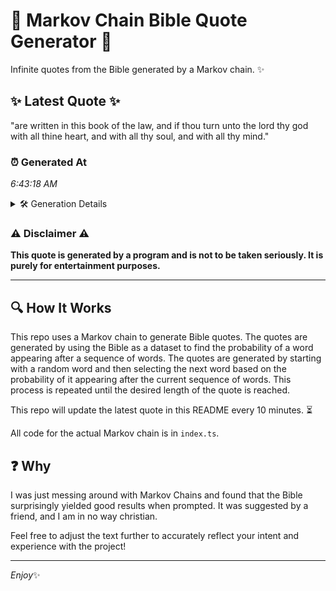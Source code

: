 # 📖 Markov Chain Bible Quote Generator 📖

Infinite quotes from the Bible generated by a Markov chain. ✨

## ✨ Latest Quote ✨
"are written in this book of the law, and if thou turn unto the lord thy god with all thine heart, and with all thy soul, and with all thy mind."

### ⏰ Generated At
*6:43:18 AM*

<details>
    <summary>🛠️ Generation Details</summary>
    <p>
        <strong>🌱 Seed:</strong> are<br>
        <strong>🔄 Iterations:</strong> 30<br>
        <strong>📜 Context History:</strong><br>[ are ]: written<br>[ are, written ]: in<br>[ are, written, in ]: this<br>[ are, written, in, this ]: book<br>[ are, written, in, this, book ]: of<br>[ are, written, in, this, book, of ]: the<br>[ written, in, this, book, of, the ]: law,<br>[ in, this, book, of, the, law, ]: and<br>[ this, book, of, the, law,, and ]: if<br>[ book, of, the, law,, and, if ]: thou<br>[ of, the, law,, and, if, thou ]: turn<br>[ the, law,, and, if, thou, turn ]: unto<br>[ law,, and, if, thou, turn, unto ]: the<br>[ and, if, thou, turn, unto, the ]: lord<br>[ if, thou, turn, unto, the, lord ]: thy<br>[ thou, turn, unto, the, lord, thy ]: god<br>[ turn, unto, the, lord, thy, god ]: with<br>[ unto, the, lord, thy, god, with ]: all<br>[ the, lord, thy, god, with, all ]: thine<br>[ lord, thy, god, with, all, thine ]: heart,<br>[ thy, god, with, all, thine, heart, ]: and<br>[ god, with, all, thine, heart,, and ]: with<br>[ with, all, thine, heart,, and, with ]: all<br>[ all, thine, heart,, and, with, all ]: thy<br>[ thine, heart,, and, with, all, thy ]: soul,<br>[ heart,, and, with, all, thy, soul, ]: and<br>[ and, with, all, thy, soul,, and ]: with<br>[ with, all, thy, soul,, and, with ]: all<br>[ all, thy, soul,, and, with, all ]: thy<br>[ thy, soul,, and, with, all, thy ]: mind.<br>
    </p>
</details>

### ⚠️ Disclaimer ⚠️
**This quote is generated by a program and is not to be taken seriously. It is purely for entertainment purposes.**

---

## 🔍 How It Works

This repo uses a Markov chain to generate Bible quotes. The quotes are generated by using the Bible as a dataset to find the probability of a word appearing after a sequence of words. The quotes are generated by starting with a random word and then selecting the next word based on the probability of it appearing after the current sequence of words. This process is repeated until the desired length of the quote is reached.

This repo will update the latest quote in this README every 10 minutes. ⏳

All code for the actual Markov chain is in `index.ts`.

## ❓ Why

I was just messing around with Markov Chains and found that the Bible surprisingly yielded good results when prompted. 
It was suggested by a friend, and I am in no way christian.

Feel free to adjust the text further to accurately reflect your intent and experience with the project!

---

*Enjoy*✨
